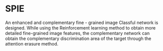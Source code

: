 # SPIE
An enhanced and complementary fine - grained image Classful network is designed. While using the Reinforcement learning method to obtain more detailed fine-grained image features, the complementary network can obtain the complementary discrimination area of the target through the attention erasure method.
